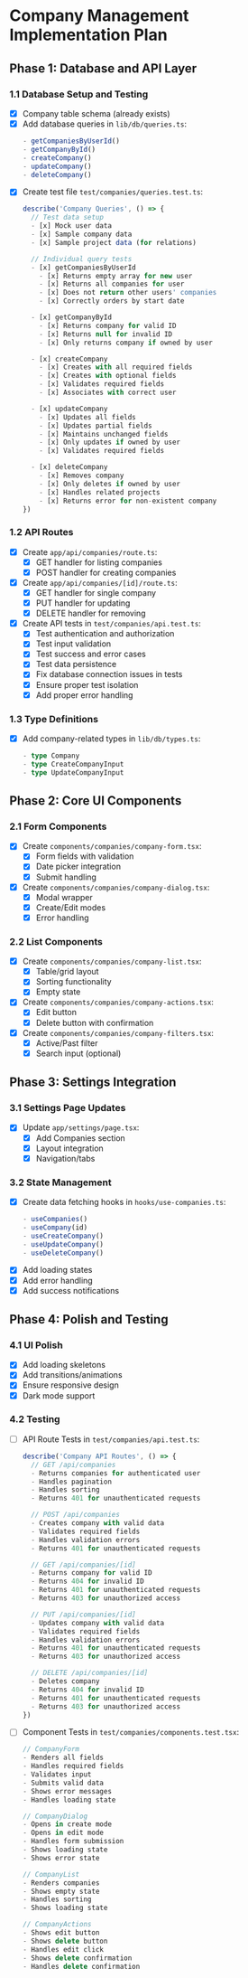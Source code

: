 # Company Management Implementation Plan

## Phase 1: Database and API Layer

### 1.1 Database Setup and Testing
- [x] Company table schema (already exists)
- [x] Add database queries in `lib/db/queries.ts`:
  ```typescript
  - getCompaniesByUserId()
  - getCompanyById()
  - createCompany()
  - updateCompany()
  - deleteCompany()
  ```
- [x] Create test file `test/companies/queries.test.ts`:
  ```typescript
  describe('Company Queries', () => {
    // Test data setup
    - [x] Mock user data
    - [x] Sample company data
    - [x] Sample project data (for relations)

    // Individual query tests
    - [x] getCompaniesByUserId
      - [x] Returns empty array for new user
      - [x] Returns all companies for user
      - [x] Does not return other users' companies
      - [x] Correctly orders by start date

    - [x] getCompanyById
      - [x] Returns company for valid ID
      - [x] Returns null for invalid ID
      - [x] Only returns company if owned by user

    - [x] createCompany
      - [x] Creates with all required fields
      - [x] Creates with optional fields
      - [x] Validates required fields
      - [x] Associates with correct user

    - [x] updateCompany
      - [x] Updates all fields
      - [x] Updates partial fields
      - [x] Maintains unchanged fields
      - [x] Only updates if owned by user
      - [x] Validates required fields

    - [x] deleteCompany
      - [x] Removes company
      - [x] Only deletes if owned by user
      - [x] Handles related projects
      - [x] Returns error for non-existent company
  })
  ```

### 1.2 API Routes
- [x] Create `app/api/companies/route.ts`:
  - [x] GET handler for listing companies
  - [x] POST handler for creating companies
- [x] Create `app/api/companies/[id]/route.ts`:
  - [x] GET handler for single company
  - [x] PUT handler for updating
  - [x] DELETE handler for removing
- [x] Create API tests in `test/companies/api.test.ts`:
  - [x] Test authentication and authorization
  - [x] Test input validation
  - [x] Test success and error cases
  - [x] Test data persistence
  - [x] Fix database connection issues in tests
  - [x] Ensure proper test isolation
  - [x] Add proper error handling

### 1.3 Type Definitions
- [x] Add company-related types in `lib/db/types.ts`:
  ```typescript
  - type Company
  - type CreateCompanyInput
  - type UpdateCompanyInput
  ```

## Phase 2: Core UI Components

### 2.1 Form Components
- [x] Create `components/companies/company-form.tsx`:
  - [x] Form fields with validation
  - [x] Date picker integration
  - [x] Submit handling
- [x] Create `components/companies/company-dialog.tsx`:
  - [x] Modal wrapper
  - [x] Create/Edit modes
  - [x] Error handling

### 2.2 List Components
- [x] Create `components/companies/company-list.tsx`:
  - [x] Table/grid layout
  - [x] Sorting functionality
  - [x] Empty state
- [x] Create `components/companies/company-actions.tsx`:
  - [x] Edit button
  - [x] Delete button with confirmation
- [x] Create `components/companies/company-filters.tsx`:
  - [x] Active/Past filter
  - [x] Search input (optional)

## Phase 3: Settings Integration

### 3.1 Settings Page Updates
- [x] Update `app/settings/page.tsx`:
  - [x] Add Companies section
  - [x] Layout integration
  - [x] Navigation/tabs

### 3.2 State Management
- [x] Create data fetching hooks in `hooks/use-companies.ts`:
  ```typescript
  - useCompanies()
  - useCompany(id)
  - useCreateCompany()
  - useUpdateCompany()
  - useDeleteCompany()
  ```
- [x] Add loading states
- [x] Add error handling
- [x] Add success notifications

## Phase 4: Polish and Testing

### 4.1 UI Polish
- [x] Add loading skeletons
- [x] Add transitions/animations
- [x] Ensure responsive design
- [x] Dark mode support

### 4.2 Testing
- [ ] API Route Tests in `test/companies/api.test.ts`:
  ```typescript
  describe('Company API Routes', () => {
    // GET /api/companies
    - Returns companies for authenticated user
    - Handles pagination
    - Handles sorting
    - Returns 401 for unauthenticated requests

    // POST /api/companies
    - Creates company with valid data
    - Validates required fields
    - Handles validation errors
    - Returns 401 for unauthenticated requests

    // GET /api/companies/[id]
    - Returns company for valid ID
    - Returns 404 for invalid ID
    - Returns 401 for unauthenticated requests
    - Returns 403 for unauthorized access

    // PUT /api/companies/[id]
    - Updates company with valid data
    - Validates required fields
    - Handles validation errors
    - Returns 401 for unauthenticated requests
    - Returns 403 for unauthorized access

    // DELETE /api/companies/[id]
    - Deletes company
    - Returns 404 for invalid ID
    - Returns 401 for unauthenticated requests
    - Returns 403 for unauthorized access
  })
  ```
- [ ] Component Tests in `test/companies/components.test.tsx`:
  ```typescript
  // CompanyForm
  - Renders all fields
  - Handles required fields
  - Validates input
  - Submits valid data
  - Shows error messages
  - Handles loading state

  // CompanyDialog
  - Opens in create mode
  - Opens in edit mode
  - Handles form submission
  - Shows loading state
  - Shows error state

  // CompanyList
  - Renders companies
  - Shows empty state
  - Handles sorting
  - Shows loading state

  // CompanyActions
  - Shows edit button
  - Shows delete button
  - Handles edit click
  - Shows delete confirmation
  - Handles delete confirmation
  ```
